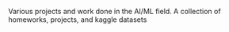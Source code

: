 Various projects and work done in the AI/ML field. A collection of homeworks, projects, and kaggle datasets

